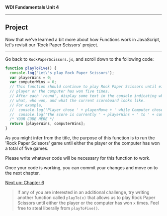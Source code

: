 **WDI Fundamentals Unit 4**

---

## Project

Now that we've learned a bit more about how Functions work in JavaScript, let's revisit our 'Rock Paper Scissors' project.

---


Go back to `RockPaperScissors.js`, and scroll down to the following code:

```javascript
function playToFive() {
  console.log('Let\'s play Rock Paper Scissors');
  var playerWins = 0;
  var computerWins = 0;
  // This function should continue to play Rock Paper Scissors until either the
  // player or the computer has won five times.
  // After each 'round', display some text in the console indicating who played
  // what, who won, and what the current scoreboard looks like.
  // For example,
  //  console.log('Player chose ' + playerMove + ' while Computer chose ' + computerMove);
  //  console.log('The score is currently ' + playerWins + ' to ' + computerWins + '\n');
  /* YOUR CODE HERE */
  return [playerWins, computerWins];
}
```

As you might infer from the title, the purpose of this function is to run the 'Rock Paper Scissors' game until either the player or the computer has won a total of five games.

Please write whatever code will be necessary for this function to work.

Once your code is working, you can commit your changes and move on to the next chapter.

[Next up: Chapter 6](../06_chapter/README.md)

> If any of you are interested in an additional challenge, try writing another function called `playTo(x)` that allows us to play Rock Paper Scissors until either the player or the computer has won `x` times. Feel free to steal liberally from `playToFive()`.
